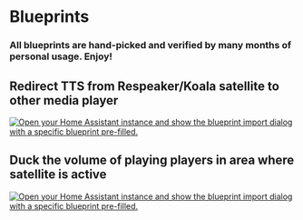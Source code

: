 # Blueprints
### All blueprints are hand-picked and verified by many months of personal usage. Enjoy!

## Redirect TTS from Respeaker/Koala satellite to other media player
[![Open your Home Assistant instance and show the blueprint import dialog with a specific blueprint pre-filled.](https://my.home-assistant.io/badges/blueprint_import.svg)](https://my.home-assistant.io/redirect/blueprint_import/?blueprint_url=https%3A%2F%2Fraw.githubusercontent.com%2FformatBCE%2FRespeaker-Lite-ESPHome-integration%2Frefs%2Fheads%2Fmain%2Fblueprints%2Fautomation%2Fformatbce%2Fredirect_respeaker_tts.yaml)

## Duck the volume of playing players in area where satellite is active
[![Open your Home Assistant instance and show the blueprint import dialog with a specific blueprint pre-filled.](https://my.home-assistant.io/badges/blueprint_import.svg)](https://my.home-assistant.io/redirect/blueprint_import/?blueprint_url=https%3A%2F%2Fraw.githubusercontent.com%2FformatBCE%2FRespeaker-Lite-ESPHome-integration%2Frefs%2Fheads%2Fmain%2Fblueprints%2Fautomation%2Fformatbce%2Fduck_players_on_satellite_working.yaml)
